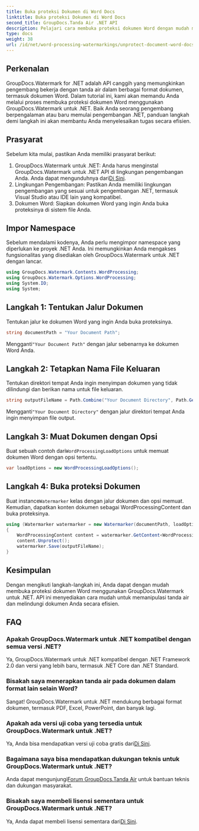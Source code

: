 ```yaml
---
title: Buka proteksi Dokumen di Word Docs
linktitle: Buka proteksi Dokumen di Word Docs
second_title: GroupDocs.Tanda Air .NET API
description: Pelajari cara membuka proteksi dokumen Word dengan mudah menggunakan GroupDocs.Watermark untuk .NET. Ikuti panduan langkah demi langkah kami.
type: docs
weight: 38
url: /id/net/word-processing-watermarkings/unprotect-document-word-docs/
---
```

## Perkenalan
GroupDocs.Watermark for .NET adalah API canggih yang memungkinkan pengembang bekerja dengan tanda air dalam berbagai format dokumen, termasuk dokumen Word. Dalam tutorial ini, kami akan memandu Anda melalui proses membuka proteksi dokumen Word menggunakan GroupDocs.Watermark untuk .NET. Baik Anda seorang pengembang berpengalaman atau baru memulai pengembangan .NET, panduan langkah demi langkah ini akan membantu Anda menyelesaikan tugas secara efisien.
## Prasyarat
Sebelum kita mulai, pastikan Anda memiliki prasyarat berikut:
1.  GroupDocs.Watermark untuk .NET: Anda harus menginstal GroupDocs.Watermark untuk .NET API di lingkungan pengembangan Anda. Anda dapat mengunduhnya dari[Di Sini](https://releases.groupdocs.com/Watermark/net/).
2. Lingkungan Pengembangan: Pastikan Anda memiliki lingkungan pengembangan yang sesuai untuk pengembangan .NET, termasuk Visual Studio atau IDE lain yang kompatibel.
3. Dokumen Word: Siapkan dokumen Word yang ingin Anda buka proteksinya di sistem file Anda.

## Impor Namespace
Sebelum mendalami kodenya, Anda perlu mengimpor namespace yang diperlukan ke proyek .NET Anda. Ini memungkinkan Anda mengakses fungsionalitas yang disediakan oleh GroupDocs.Watermark untuk .NET dengan lancar.
```csharp
using GroupDocs.Watermark.Contents.WordProcessing;
using GroupDocs.Watermark.Options.WordProcessing;
using System.IO;
using System;
```
## Langkah 1: Tentukan Jalur Dokumen
Tentukan jalur ke dokumen Word yang ingin Anda buka proteksinya.
```csharp
string documentPath = "Your Document Path";
```
 Mengganti`"Your Document Path"` dengan jalur sebenarnya ke dokumen Word Anda.
## Langkah 2: Tetapkan Nama File Keluaran
Tentukan direktori tempat Anda ingin menyimpan dokumen yang tidak dilindungi dan berikan nama untuk file keluaran.
```csharp
string outputFileName = Path.Combine("Your Document Directory", Path.GetFileName(documentPath));
```
 Mengganti`"Your Document Directory"` dengan jalur direktori tempat Anda ingin menyimpan file output.
## Langkah 3: Muat Dokumen dengan Opsi
 Buat sebuah contoh dari`WordProcessingLoadOptions` untuk memuat dokumen Word dengan opsi tertentu.
```csharp
var loadOptions = new WordProcessingLoadOptions();
```
## Langkah 4: Buka proteksi Dokumen
 Buat instance`Watermarker` kelas dengan jalur dokumen dan opsi memuat. Kemudian, dapatkan konten dokumen sebagai WordProcessingContent dan buka proteksinya.
```csharp
using (Watermarker watermarker = new Watermarker(documentPath, loadOptions))
{
    WordProcessingContent content = watermarker.GetContent<WordProcessingContent>();
    content.Unprotect();
    watermarker.Save(outputFileName);
}
```

## Kesimpulan
Dengan mengikuti langkah-langkah ini, Anda dapat dengan mudah membuka proteksi dokumen Word menggunakan GroupDocs.Watermark untuk .NET. API ini menyediakan cara mudah untuk memanipulasi tanda air dan melindungi dokumen Anda secara efisien.
## FAQ
### Apakah GroupDocs.Watermark untuk .NET kompatibel dengan semua versi .NET?
Ya, GroupDocs.Watermark untuk .NET kompatibel dengan .NET Framework 2.0 dan versi yang lebih baru, termasuk .NET Core dan .NET Standard.
### Bisakah saya menerapkan tanda air pada dokumen dalam format lain selain Word?
Sangat! GroupDocs.Watermark untuk .NET mendukung berbagai format dokumen, termasuk PDF, Excel, PowerPoint, dan banyak lagi.
### Apakah ada versi uji coba yang tersedia untuk GroupDocs.Watermark untuk .NET?
 Ya, Anda bisa mendapatkan versi uji coba gratis dari[Di Sini](https://releases.groupdocs.com/).
### Bagaimana saya bisa mendapatkan dukungan teknis untuk GroupDocs.Watermark untuk .NET?
 Anda dapat mengunjungi[Forum GroupDocs.Tanda Air](https://forum.groupdocs.com/c/watermark/19) untuk bantuan teknis dan dukungan masyarakat.
### Bisakah saya membeli lisensi sementara untuk GroupDocs.Watermark untuk .NET?
 Ya, Anda dapat membeli lisensi sementara dari[Di Sini](https://purchase.groupdocs.com/temporary-license/).